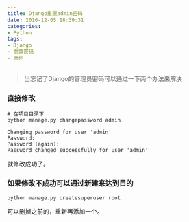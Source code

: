 ```yaml
---
title: Django重置admin密码
date: 2016-12-05 18:39:31
categories:
- Python
tags:
- Django
- 重置密码
- 原创
---
```


>当忘记了Django的管理员密码可以通过一下两个办法来解决

### 直接修改

```
# 在项目目录下
python manage.py changepassword admin

Changing password for user 'admin'
Password:
Password (again):
Password changed successfully for user 'admin'
```

就修改成功了。

### 如果修改不成功可以通过新建来达到目的

```
python manage.py createsuperuser root
```

可以删掉之前的，重新再添加一个。

